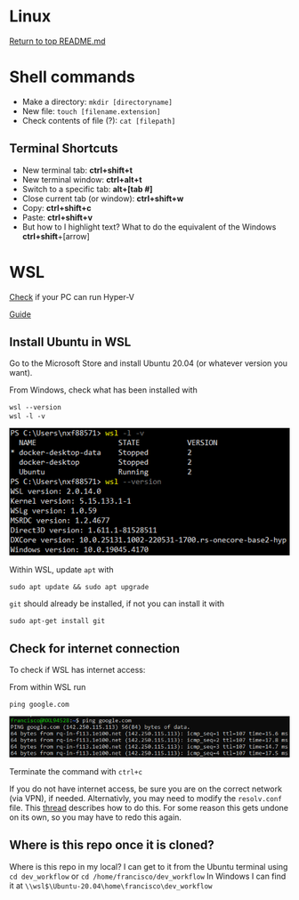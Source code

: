 Linux
=====

[Return to top README.md](../../README.md)

# Shell commands

* Make a directory: `mkdir [directoryname]`
* New file: `touch [filename.extension]`
* Check contents of file (?): `cat [filepath]`

## Terminal Shortcuts

* New terminal tab: **ctrl+shift+t**
* New terminal window: **ctrl+alt+t**
* Switch to a specific tab: **alt+[tab #]**
* Close current tab (or window): **ctrl+shift+w**
* Copy: **ctrl+shift+c**
* Paste: **ctrl+shift+v**
* But how to I highlight text? What to do the equivalent of the Windows **ctrl+shift**+[arrow]

# WSL

[Check](https://www.zdnet.com/article/windows-10-tip-find-out-if-your-pc-can-run-hyper-v/) if your PC can run Hyper-V

[Guide](https://www.omgubuntu.co.uk/how-to-install-wsl2-on-windows-10)

## Install Ubuntu in WSL

Go to the Microsoft Store and install Ubuntu 20.04 (or whatever version you want).

From Windows, check what has been installed with

```shell
wsl --version
wsl -l -v
```

![1712340010343](image/README/1712340010343.png)

Within WSL, update `apt` with

```shell
sudo apt update && sudo apt upgrade
```

`git` should already be installed, if not you can install it with

```shell
sudo apt-get install git
```

## Check for internet connection

To check if WSL has internet access:

From within WSL run

```shell
ping google.com
```

![1712340102477](image/README/1712340102477.png)

Terminate the command with `ctrl+c`

If you do not have internet access, be sure you are on the correct network (via VPN), if needed. Alternativly, you may need to modify the `resolv.conf` file. This [thread](https://stackoverflow.com/q/62314789/9205210) describes how to do this. For some reason this gets undone on its own, so you may have to redo this again.

## Where is this repo once it is cloned?

Where is this repo in my local? I can get to it from the Ubuntu terminal using
`cd dev_workflow`
or
`cd /home/francisco/dev_workflow`
In Windows I can find it at
`\\wsl$\Ubuntu-20.04\home\francisco\dev_workflow`
